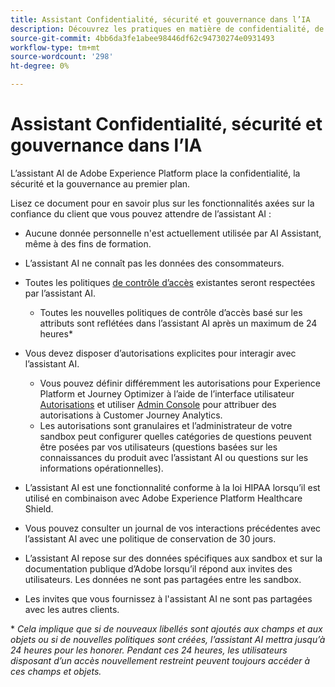 ```yaml
---
title: Assistant Confidentialité, sécurité et gouvernance dans l’IA
description: Découvrez les pratiques en matière de confidentialité, de sécurité et de gouvernance pour l’assistant AI.
source-git-commit: 4bb6da3fe1abee98446df62c94730274e0931493
workflow-type: tm+mt
source-wordcount: '298'
ht-degree: 0%

---
```


# Assistant Confidentialité, sécurité et gouvernance dans l’IA

L’assistant AI de Adobe Experience Platform place la confidentialité, la sécurité et la gouvernance au premier plan.

Lisez ce document pour en savoir plus sur les fonctionnalités axées sur la confiance du client que vous pouvez attendre de l’assistant AI :

* Aucune donnée personnelle n&#39;est actuellement utilisée par AI Assistant, même à des fins de formation.
* L’assistant AI ne connaît pas les données des consommateurs.
* Toutes les politiques [de contrôle d’accès](https://experienceleague.adobe.com/en/docs/experience-platform/access-control/home) existantes seront respectées par l’assistant AI.

   * Toutes les nouvelles politiques de contrôle d’accès basé sur les attributs sont reflétées dans l’assistant AI après un maximum de 24 heures&ast;

* Vous devez disposer d’autorisations explicites pour interagir avec l’assistant AI.

   * Vous pouvez définir différemment les autorisations pour Experience Platform et Journey Optimizer à l’aide de l’interface utilisateur [Autorisations](https://experienceleague.adobe.com/en/docs/experience-platform/access-control/abac/permissions-ui/browse) et utiliser [Admin Console](https://experienceleague.adobe.com/en/docs/experience-platform/access-control/ui/browse) pour attribuer des autorisations à Customer Journey Analytics.
   * Les autorisations sont granulaires et l’administrateur de votre sandbox peut configurer quelles catégories de questions peuvent être posées par vos utilisateurs (questions basées sur les connaissances du produit avec l’assistant AI ou questions sur les informations opérationnelles).

* L’assistant AI est une fonctionnalité conforme à la loi HIPAA lorsqu’il est utilisé en combinaison avec Adobe Experience Platform Healthcare Shield.
* Vous pouvez consulter un journal de vos interactions précédentes avec l’assistant AI avec une politique de conservation de 30 jours.
* L’assistant AI repose sur des données spécifiques aux sandbox et sur la documentation publique d’Adobe lorsqu’il répond aux invites des utilisateurs. Les données ne sont pas partagées entre les sandbox.
* Les invites que vous fournissez à l&#39;assistant AI ne sont pas partagées avec les autres clients.

&ast; *Cela implique que si de nouveaux libellés sont ajoutés aux champs et aux objets ou si de nouvelles politiques sont créées, l’assistant AI mettra jusqu’à 24 heures pour les honorer. Pendant ces 24 heures, les utilisateurs disposant d’un accès nouvellement restreint peuvent toujours accéder à ces champs et objets.*
